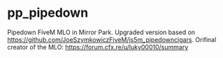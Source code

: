 # pp_pipedown
Pipedown FiveM MLO in Mirror Park. Upgraded version based on https://github.com/JoeSzymkowiczFiveM/js5m_pipedowncigars. Orifinal creator of the MLO: https://forum.cfx.re/u/luky00010/summary
